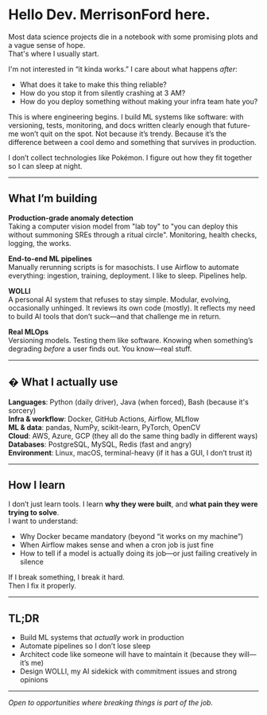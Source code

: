 #  Hello Dev. MerrisonFord here.

Most data science projects die in a notebook with some promising plots and a vague sense of hope.  
That's where I usually start.

I'm not interested in “it kinda works.” I care about what happens *after*:  
- What does it take to make this thing reliable?  
- How do you stop it from silently crashing at 3 AM?  
- How do you deploy something without making your infra team hate you?

This is where engineering begins. I build ML systems like software: with versioning, tests, monitoring, and docs written clearly enough that future-me won’t quit on the spot. Not because it’s trendy. Because it’s the difference between a cool demo and something that survives in production.

I don’t collect technologies like Pokémon. I figure out how they fit together so I can sleep at night.

---

##  What I’m building

**Production-grade anomaly detection**  
Taking a computer vision model from "lab toy" to "you can deploy this without summoning SREs through a ritual circle". Monitoring, health checks, logging, the works.

**End-to-end ML pipelines**  
Manually rerunning scripts is for masochists. I use Airflow to automate everything: ingestion, training, deployment. I like to sleep. Pipelines help.

**WOLLI**  
A personal AI system that refuses to stay simple. Modular, evolving, occasionally unhinged. It reviews its own code (mostly). It reflects my need to build AI tools that don’t suck—and that challenge me in return.

**Real MLOps**  
Versioning models. Testing them like software. Knowing when something’s degrading *before* a user finds out. You know—real stuff.

---

## � What I actually use

**Languages**: Python (daily driver), Java (when forced), Bash (because it's sorcery)  
**Infra & workflow**: Docker, GitHub Actions, Airflow, MLflow  
**ML & data**: pandas, NumPy, scikit-learn, PyTorch, OpenCV  
**Cloud**: AWS, Azure, GCP (they all do the same thing badly in different ways)  
**Databases**: PostgreSQL, MySQL, Redis (fast and angry)  
**Environment**: Linux, macOS, terminal-heavy (if it has a GUI, I don’t trust it)

---

##  How I learn

I don’t just learn tools. I learn **why they were built**, and **what pain they were trying to solve**.  
I want to understand:
- Why Docker became mandatory (beyond “it works on my machine”)  
- When Airflow makes sense and when a cron job is just fine  
- How to tell if a model is actually doing its job—or just failing creatively in silence

If I break something, I break it hard.  
Then I fix it properly.

---

## TL;DR

- Build ML systems that *actually* work in production  
- Automate pipelines so I don’t lose sleep  
- Architect code like someone will have to maintain it (because they will—it’s me)  
- Design WOLLI, my AI sidekick with commitment issues and strong opinions

---

*Open to opportunities where breaking things is part of the job.*  
